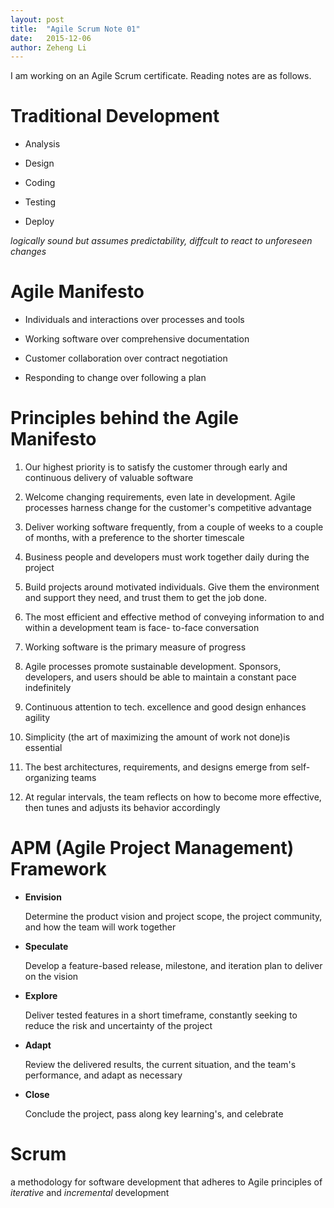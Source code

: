 ```yaml
---
layout: post
title:  "Agile Scrum Note 01"
date:   2015-12-06
author: Zeheng Li
---
```

I am working on an Agile Scrum certificate. Reading notes are as follows.

# Traditional Development

* Analysis

* Design

* Coding

* Testing

* Deploy

*logically sound but assumes predictability, diffcult to react to unforeseen changes*

# Agile Manifesto

* Individuals and interactions over processes and tools

* Working software over comprehensive documentation

* Customer collaboration over contract negotiation

* Responding to change over following a plan

# Principles behind the Agile Manifesto

1. Our highest priority is to satisfy the customer through early and continuous delivery of valuable software

2. Welcome changing requirements, even late in development. Agile processes harness change for the customer's competitive advantage

3. Deliver working software frequently, from a couple of weeks to a couple of months, with a preference to the shorter timescale

4. Business people and developers must work together daily during the project

5. Build projects around motivated individuals. Give them the environment and support they need, and trust them to get the job done.

6. The most efficient and effective method of conveying information to and within a development team is face- to-face conversation

7. Working software is the primary measure of progress

8. Agile processes promote sustainable development. Sponsors, developers, and users should be able to maintain a constant pace indefinitely

9. Continuous attention to tech. excellence and good design enhances agility

10. Simplicity (the art of maximizing the amount of work not done)is essential

11. The best architectures, requirements, and designs emerge from self-organizing teams

12. At regular intervals, the team reflects on how to become more effective, then tunes and adjusts its behavior accordingly


# APM (Agile Project Management) Framework

* **Envision**
  
  Determine the product vision and project scope, the project community, and how the team will work together

* **Speculate**

  Develop a feature-based release, milestone, and iteration plan to deliver on the vision

* **Explore**

  Deliver tested features in a short timeframe, constantly seeking to reduce the risk and uncertainty of the project

* **Adapt**

  Review the delivered results, the current situation, and the team's performance, and adapt as necessary

* **Close**

  Conclude the project, pass along key learning's, and celebrate

# Scrum

a methodology for software development that adheres to Agile principles of *iterative* and *incremental* development